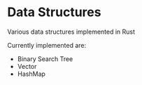 # Data Structures 

Various data structures implemented in Rust

Currently implemented are:
* Binary Search Tree
* Vector
* HashMap
